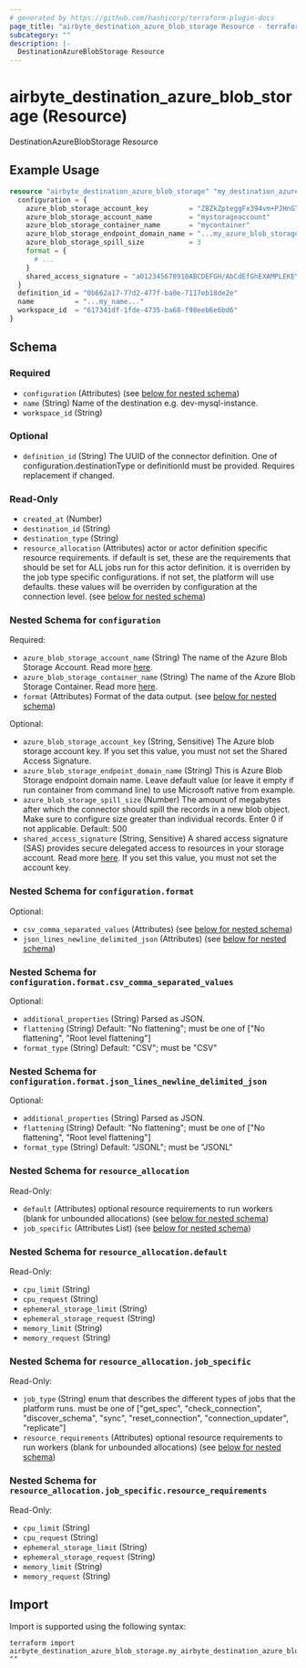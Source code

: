 ```yaml
---
# generated by https://github.com/hashicorp/terraform-plugin-docs
page_title: "airbyte_destination_azure_blob_storage Resource - terraform-provider-airbyte"
subcategory: ""
description: |-
  DestinationAzureBlobStorage Resource
---
```


# airbyte_destination_azure_blob_storage (Resource)

DestinationAzureBlobStorage Resource

## Example Usage

```terraform
resource "airbyte_destination_azure_blob_storage" "my_destination_azureblobstorage" {
  configuration = {
    azure_blob_storage_account_key          = "Z8ZkZpteggFx394vm+PJHnGTvdRncaYS+JhLKdj789YNmD+iyGTnG+PV+POiuYNhBg/ACS+LKjd%4FG3FHGN12Nd=="
    azure_blob_storage_account_name         = "mystorageaccount"
    azure_blob_storage_container_name       = "mycontainer"
    azure_blob_storage_endpoint_domain_name = "...my_azure_blob_storage_endpoint_domain_name..."
    azure_blob_storage_spill_size           = 3
    format = {
      # ...
    }
    shared_access_signature = "a012345678910ABCDEFGH/AbCdEfGhEXAMPLEKEY"
  }
  definition_id = "0b662a17-77d2-477f-ba0e-7117eb18de2e"
  name          = "...my_name..."
  workspace_id  = "617341df-1fde-4735-ba68-f98eeb6e6bd6"
}
```

<!-- schema generated by tfplugindocs -->
## Schema

### Required

- `configuration` (Attributes) (see [below for nested schema](#nestedatt--configuration))
- `name` (String) Name of the destination e.g. dev-mysql-instance.
- `workspace_id` (String)

### Optional

- `definition_id` (String) The UUID of the connector definition. One of configuration.destinationType or definitionId must be provided. Requires replacement if changed.

### Read-Only

- `created_at` (Number)
- `destination_id` (String)
- `destination_type` (String)
- `resource_allocation` (Attributes) actor or actor definition specific resource requirements. if default is set, these are the requirements that should be set for ALL jobs run for this actor definition. it is overriden by the job type specific configurations. if not set, the platform will use defaults. these values will be overriden by configuration at the connection level. (see [below for nested schema](#nestedatt--resource_allocation))

<a id="nestedatt--configuration"></a>
### Nested Schema for `configuration`

Required:

- `azure_blob_storage_account_name` (String) The name of the Azure Blob Storage Account. Read more <a href="https://learn.microsoft.com/en-gb/azure/storage/blobs/storage-blobs-introduction#storage-accounts">here</a>.
- `azure_blob_storage_container_name` (String) The name of the Azure Blob Storage Container. Read more <a href="https://learn.microsoft.com/en-gb/azure/storage/blobs/storage-blobs-introduction#containers">here</a>.
- `format` (Attributes) Format of the data output. (see [below for nested schema](#nestedatt--configuration--format))

Optional:

- `azure_blob_storage_account_key` (String, Sensitive) The Azure blob storage account key. If you set this value, you must not set the Shared Access Signature.
- `azure_blob_storage_endpoint_domain_name` (String) This is Azure Blob Storage endpoint domain name. Leave default value (or leave it empty if run container from command line) to use Microsoft native from example.
- `azure_blob_storage_spill_size` (Number) The amount of megabytes after which the connector should spill the records in a new blob object. Make sure to configure size greater than individual records. Enter 0 if not applicable. Default: 500
- `shared_access_signature` (String, Sensitive) A shared access signature (SAS) provides secure delegated access to resources in your storage account. Read more <a href="https://learn.microsoft.com/en-gb/azure/storage/common/storage-sas-overview?toc=%2Fazure%2Fstorage%2Fblobs%2Ftoc.json&bc=%2Fazure%2Fstorage%2Fblobs%2Fbreadcrumb%2Ftoc.json">here</a>. If you set this value, you must not set the account key.

<a id="nestedatt--configuration--format"></a>
### Nested Schema for `configuration.format`

Optional:

- `csv_comma_separated_values` (Attributes) (see [below for nested schema](#nestedatt--configuration--format--csv_comma_separated_values))
- `json_lines_newline_delimited_json` (Attributes) (see [below for nested schema](#nestedatt--configuration--format--json_lines_newline_delimited_json))

<a id="nestedatt--configuration--format--csv_comma_separated_values"></a>
### Nested Schema for `configuration.format.csv_comma_separated_values`

Optional:

- `additional_properties` (String) Parsed as JSON.
- `flattening` (String) Default: "No flattening"; must be one of ["No flattening", "Root level flattening"]
- `format_type` (String) Default: "CSV"; must be "CSV"


<a id="nestedatt--configuration--format--json_lines_newline_delimited_json"></a>
### Nested Schema for `configuration.format.json_lines_newline_delimited_json`

Optional:

- `additional_properties` (String) Parsed as JSON.
- `flattening` (String) Default: "No flattening"; must be one of ["No flattening", "Root level flattening"]
- `format_type` (String) Default: "JSONL"; must be "JSONL"




<a id="nestedatt--resource_allocation"></a>
### Nested Schema for `resource_allocation`

Read-Only:

- `default` (Attributes) optional resource requirements to run workers (blank for unbounded allocations) (see [below for nested schema](#nestedatt--resource_allocation--default))
- `job_specific` (Attributes List) (see [below for nested schema](#nestedatt--resource_allocation--job_specific))

<a id="nestedatt--resource_allocation--default"></a>
### Nested Schema for `resource_allocation.default`

Read-Only:

- `cpu_limit` (String)
- `cpu_request` (String)
- `ephemeral_storage_limit` (String)
- `ephemeral_storage_request` (String)
- `memory_limit` (String)
- `memory_request` (String)


<a id="nestedatt--resource_allocation--job_specific"></a>
### Nested Schema for `resource_allocation.job_specific`

Read-Only:

- `job_type` (String) enum that describes the different types of jobs that the platform runs. must be one of ["get_spec", "check_connection", "discover_schema", "sync", "reset_connection", "connection_updater", "replicate"]
- `resource_requirements` (Attributes) optional resource requirements to run workers (blank for unbounded allocations) (see [below for nested schema](#nestedatt--resource_allocation--job_specific--resource_requirements))

<a id="nestedatt--resource_allocation--job_specific--resource_requirements"></a>
### Nested Schema for `resource_allocation.job_specific.resource_requirements`

Read-Only:

- `cpu_limit` (String)
- `cpu_request` (String)
- `ephemeral_storage_limit` (String)
- `ephemeral_storage_request` (String)
- `memory_limit` (String)
- `memory_request` (String)

## Import

Import is supported using the following syntax:

```shell
terraform import airbyte_destination_azure_blob_storage.my_airbyte_destination_azure_blob_storage ""
```
